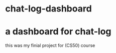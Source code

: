 # chat-log-dashboard
a dashboard for chat-log
========================================
this was my finial project for (CS50) course
